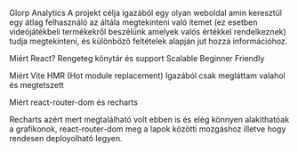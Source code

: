 Glorp Analytics
A projekt célja igazából egy olyan weboldal amin keresztül egy átlag felhasználó az áltála megtekinteni való itemet (ez esetben videójátékbeli termékekről beszélünk amelyek valós értékkel rendelkeznek) tudja megtekinteni, és különböző feltételek alapján jut hozzá információhoz.

Miért React?
Rengeteg könytár és support
Scalable
Beginner Friendly

Miért Vite
HMR (Hot module replacement)
Igazából csak megláttam valahol és megtetszett

Miért react-router-dom és recharts

Recharts azért mert megtalálható volt ebben is és elég könnyen alakithatóak a grafikonok, react-router-dom meg a lapok közötti mozgáshoz illetve hogy rendesen deployolható legyen.